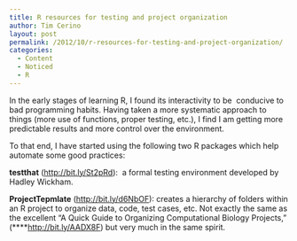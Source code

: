 ```yaml
---
title: R resources for testing and project organization
author: Tim Cerino
layout: post
permalink: /2012/10/r-resources-for-testing-and-project-organization/
categories:
  - Content
  - Noticed
  - R
---
```

In the early stages of learning R, I found its interactivity to be  conducive to bad programming habits. Having taken a more systematic approach to things (more use of functions, proper testing, etc.), I find I am getting more predictable results and more control over the environment.

To that end, I have started using the following two R packages which help automate some good practices:

**testthat** (http://bit.ly/St2pRd):  a formal testing environment developed by Hadley Wickham.

**ProjectTepmlate** (http://bit.ly/d6NbOF): creates a hierarchy of folders within an R project to organize data, code, test cases, etc. Not exactly the same as the excellent &#8220;A Quick Guide to Organizing Computational Biology Projects,&#8221; (****http://bit.ly/AADX8F) but very much in the same spirit.

&nbsp;